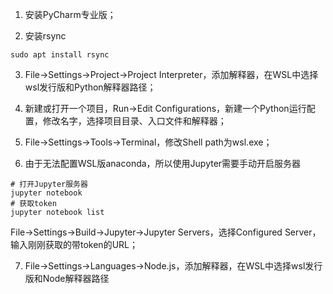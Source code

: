 1.  安装PyCharm专业版；

2.  安装rsync
```
sudo apt install rsync
```

3. File->Settings->Project->Project Interpreter，添加解释器，在WSL中选择wsl发行版和Python解释器路径；
4. 新建或打开一个项目，Run->Edit Configurations，新建一个Python运行配置，修改名字，选择项目目录、入口文件和解释器；
5. File->Settings->Tools->Terminal，修改Shell path为wsl.exe；

6. 由于无法配置WSL版anaconda，所以使用Jupyter需要手动开启服务器
```
# 打开Jupyter服务器
jupyter notebook
# 获取token
jupyter notebook list
```

File->Settings->Build->Jupyter->Jupyter Servers，选择Configured Server，输入刚刚获取的带token的URL；

7. File->Settings->Languages->Node.js，添加解释器，在WSL中选择wsl发行版和Node解释器路径

